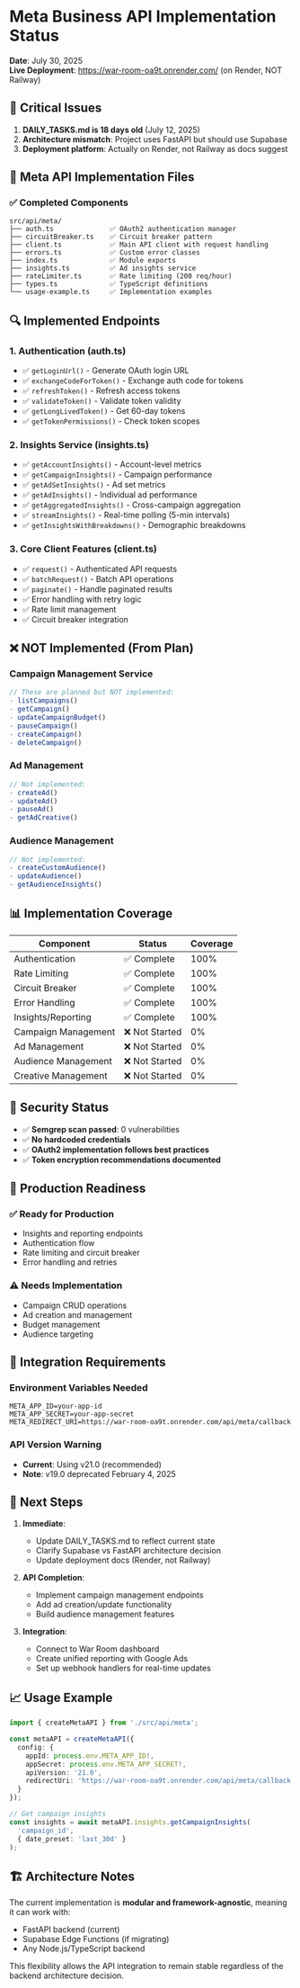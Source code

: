 # Meta Business API Implementation Status

**Date**: July 30, 2025  
**Live Deployment**: https://war-room-oa9t.onrender.com/ (on Render, NOT Railway)

## 🚨 Critical Issues

1. **DAILY_TASKS.md is 18 days old** (July 12, 2025)
2. **Architecture mismatch**: Project uses FastAPI but should use Supabase
3. **Deployment platform**: Actually on Render, not Railway as docs suggest

## 📁 Meta API Implementation Files

### ✅ Completed Components

```
src/api/meta/
├── auth.ts              ✅ OAuth2 authentication manager
├── circuitBreaker.ts    ✅ Circuit breaker pattern
├── client.ts            ✅ Main API client with request handling
├── errors.ts            ✅ Custom error classes
├── index.ts             ✅ Module exports
├── insights.ts          ✅ Ad insights service
├── rateLimiter.ts       ✅ Rate limiting (200 req/hour)
├── types.ts             ✅ TypeScript definitions
└── usage-example.ts     ✅ Implementation examples
```

## 🔍 Implemented Endpoints

### 1. Authentication (auth.ts)
- ✅ `getLoginUrl()` - Generate OAuth login URL
- ✅ `exchangeCodeForToken()` - Exchange auth code for tokens
- ✅ `refreshToken()` - Refresh access tokens
- ✅ `validateToken()` - Validate token validity
- ✅ `getLongLivedToken()` - Get 60-day tokens
- ✅ `getTokenPermissions()` - Check token scopes

### 2. Insights Service (insights.ts)
- ✅ `getAccountInsights()` - Account-level metrics
- ✅ `getCampaignInsights()` - Campaign performance
- ✅ `getAdSetInsights()` - Ad set metrics
- ✅ `getAdInsights()` - Individual ad performance
- ✅ `getAggregatedInsights()` - Cross-campaign aggregation
- ✅ `streamInsights()` - Real-time polling (5-min intervals)
- ✅ `getInsightsWithBreakdowns()` - Demographic breakdowns

### 3. Core Client Features (client.ts)
- ✅ `request()` - Authenticated API requests
- ✅ `batchRequest()` - Batch API operations
- ✅ `paginate()` - Handle paginated results
- ✅ Error handling with retry logic
- ✅ Rate limit management
- ✅ Circuit breaker integration

## ❌ NOT Implemented (From Plan)

### Campaign Management Service
```typescript
// These are planned but NOT implemented:
- listCampaigns()
- getCampaign() 
- updateCampaignBudget()
- pauseCampaign()
- createCampaign()
- deleteCampaign()
```

### Ad Management
```typescript
// Not implemented:
- createAd()
- updateAd()
- pauseAd()
- getAdCreative()
```

### Audience Management
```typescript
// Not implemented:
- createCustomAudience()
- updateAudience()
- getAudienceInsights()
```

## 📊 Implementation Coverage

| Component | Status | Coverage |
|-----------|--------|----------|
| Authentication | ✅ Complete | 100% |
| Rate Limiting | ✅ Complete | 100% |
| Circuit Breaker | ✅ Complete | 100% |
| Error Handling | ✅ Complete | 100% |
| Insights/Reporting | ✅ Complete | 100% |
| Campaign Management | ❌ Not Started | 0% |
| Ad Management | ❌ Not Started | 0% |
| Audience Management | ❌ Not Started | 0% |
| Creative Management | ❌ Not Started | 0% |

## 🔐 Security Status

- ✅ **Semgrep scan passed**: 0 vulnerabilities
- ✅ **No hardcoded credentials**
- ✅ **OAuth2 implementation follows best practices**
- ✅ **Token encryption recommendations documented**

## 🚀 Production Readiness

### ✅ Ready for Production
- Insights and reporting endpoints
- Authentication flow
- Rate limiting and circuit breaker
- Error handling and retries

### ⚠️ Needs Implementation
- Campaign CRUD operations
- Ad creation and management
- Budget management
- Audience targeting

## 📝 Integration Requirements

### Environment Variables Needed
```env
META_APP_ID=your-app-id
META_APP_SECRET=your-app-secret
META_REDIRECT_URI=https://war-room-oa9t.onrender.com/api/meta/callback
```

### API Version Warning
- **Current**: Using v21.0 (recommended)
- **Note**: v19.0 deprecated February 4, 2025

## 🔄 Next Steps

1. **Immediate**:
   - Update DAILY_TASKS.md to reflect current state
   - Clarify Supabase vs FastAPI architecture decision
   - Update deployment docs (Render, not Railway)

2. **API Completion**:
   - Implement campaign management endpoints
   - Add ad creation/update functionality
   - Build audience management features

3. **Integration**:
   - Connect to War Room dashboard
   - Create unified reporting with Google Ads
   - Set up webhook handlers for real-time updates

## 📈 Usage Example

```typescript
import { createMetaAPI } from './src/api/meta';

const metaAPI = createMetaAPI({
  config: {
    appId: process.env.META_APP_ID!,
    appSecret: process.env.META_APP_SECRET!,
    apiVersion: '21.0',
    redirectUri: 'https://war-room-oa9t.onrender.com/api/meta/callback'
  }
});

// Get campaign insights
const insights = await metaAPI.insights.getCampaignInsights(
  'campaign_id',
  { date_preset: 'last_30d' }
);
```

## 🏗️ Architecture Notes

The current implementation is **modular and framework-agnostic**, meaning it can work with:
- FastAPI backend (current)
- Supabase Edge Functions (if migrating)
- Any Node.js/TypeScript backend

This flexibility allows the API integration to remain stable regardless of the backend architecture decision.